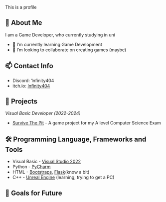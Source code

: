 This is a profile
## 👋 About Me
I am a Game Developer, who currently studying in uni
- 🌱 I’m currently learning Game Development
- 👯 I’m looking to collaborate on creating games (maybe)

## 📫 Contact Info
- Discord: 1nfinity404
- itch.io: [Infinity404](https://infinity404.itch.io)
## 💼 Projects
*Visual Basic Developer (2022-2024)*
- [Survive The Pit](https://github.com/1nfinity404/Project---Survive-The-Pit) - A game project for my A level Computer Science Exam

## 🛠️ Programming Language, Frameworks and Tools
- Visual Basic - [Visual Studio 2022](https://visualstudio.microsoft.com)
- Python - [PyCharm](https://www.jetbrains.com/pycharm/)
- HTML - [Bootstraps](https://getbootstrap.com), [Flask](https://flask.palletsprojects.com/en/stable/)(know a bit)
- C++ - [Unreal Engine](https://www.unrealengine.com/en-US) (learning, trying to get a PC)

## 🎯 Goals for Future

<!--
**1nfinity404/1nfinity404** is a ✨ _special_ ✨ repository because its `README.md` (this file) appears on your GitHub profile.

Here are some ideas to get you started:

- 🔭 I’m currently working on ...
- 🌱 I’m currently learning ...
- 👯 I’m looking to collaborate on ...
- 👯 I’m looking to collaborate on creating games
- 🤔 I’m looking for help with ...
- 💬 Ask me about ...
- 📫 How to reach me: ...
- 😄 Pronouns: ...
- ⚡ Fun fact: ...
-->
